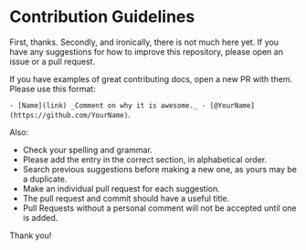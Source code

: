 # Contribution Guidelines

First, thanks. Secondly, and ironically, there is not much here yet. If you have any suggestions for how to improve this repository, please open an issue or a pull request.

If you have examples of great contributing docs, open a new PR with them. Please use this format:

  `- [Name](link) _Comment on why it is awesome._ - [@YourName](https://github.com/YourName)`.

Also:

- Check your spelling and grammar.
- Please add the entry in the correct section, in alphabetical order.
- Search previous suggestions before making a new one, as yours may be a duplicate.
- Make an individual pull request for each suggestion.
- The pull request and commit should have a useful title.
- Pull Requests without a personal comment will not be accepted until one is added.

Thank you!
